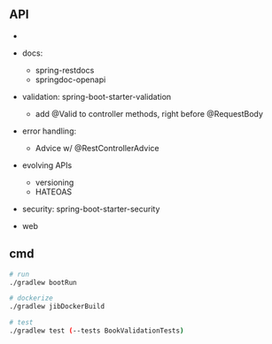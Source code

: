 
## API

- 

- docs:
    - spring-restdocs
    - springdoc-openapi
- validation: spring-boot-starter-validation
    - add @Valid to controller methods, right before @RequestBody

- error handling:
    - Advice w/ @RestControllerAdvice

- evolving APIs
    - versioning
    - HATEOAS

- security: spring-boot-starter-security
- web   


## cmd

```bash
# run
./gradlew bootRun

# dockerize
./gradlew jibDockerBuild

# test
./gradlew test (--tests BookValidationTests)

```